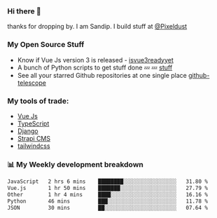 ### Hi there 👋

thanks for dropping by.
I am Sandip. I build stuff at [@Pixeldust](github.com/pixeldust-in/)

###  **My Open Source Stuff**

 - Know if Vue Js version 3 is released -  [isvue3readyyet](https://github.com/sandiprb/isvue3readyyet)
 - A bunch of Python scripts to get stuff done 💤 💤 [stuff](https://github.com/sandiprb/stuff)
 - See all your starred Github repositories at one single place [github-telescope](https://github.com/sandiprb/github-telescope)



###  **My tools of trade:**
 - [Vue Js](https://github.com/vuejs/vue/)
 - [TypeScript](https://github.com/microsoft/TypeScript)
 - [Django](github.com/django/django)
 - [Strapi CMS](github.com/strapi/strapi)
 - [tailwindcss](https://github.com/tailwindlabs/tailwindcss)


###  📊 **My Weekly development breakdown**
<!--START_SECTION:waka-->

```txt
JavaScript   2 hrs 6 mins    ████████░░░░░░░░░░░░░░░░░   31.80 %
Vue.js       1 hr 50 mins    ███████░░░░░░░░░░░░░░░░░░   27.79 %
Other        1 hr 4 mins     ████░░░░░░░░░░░░░░░░░░░░░   16.16 %
Python       46 mins         ███░░░░░░░░░░░░░░░░░░░░░░   11.78 %
JSON         30 mins         ██░░░░░░░░░░░░░░░░░░░░░░░   07.64 %
```

<!--END_SECTION:waka-->
